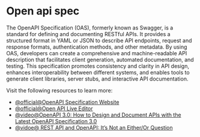 # Open api spec

The OpenAPI Specification (OAS), formerly known as Swagger, is a standard for defining and documenting RESTful APIs. It provides a structured format in YAML or JSON to describe API endpoints, request and response formats, authentication methods, and other metadata. By using OAS, developers can create a comprehensive and machine-readable API description that facilitates client generation, automated documentation, and testing. This specification promotes consistency and clarity in API design, enhances interoperability between different systems, and enables tools to generate client libraries, server stubs, and interactive API documentation.

Visit the following resources to learn more:

- [@official@OpenAPI Specification Website](https://swagger.io/specification/)
- [@official@Open API Live Editor](https://swagger.io/tools/swagger-editor/)
- [@video@OpenAPI 3.0: How to Design and Document APIs with the Latest OpenAPI Specification 3.0](https://www.youtube.com/watch?v=6kwmW_p_Tig)
- [@vidoe@ REST API and OpenAPI: It’s Not an Either/Or Question ](https://www.youtube.com/watch?v=pRS9LRBgjYg)
